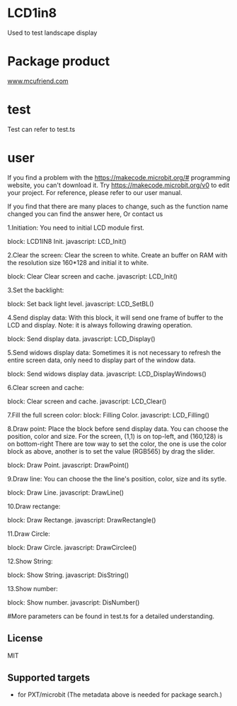 # LCD1in8

Used to test landscape display

# Package product

www.mcufriend.com

# test
Test can refer to test.ts

# user
If you find a problem with the https://makecode.microbit.org/#
programming website, you can't download it. 
Try https://makecode.microbit.org/v0 to edit your project.
For reference, please refer to our user manual.


If you find that there are many places to change, 
such as the function name changed you can find the answer here,
Or contact us

1.Initiation: 
You need to initial LCD module first.

block: LCD1IN8 Init.
javascript: LCD_Init()

2.Clear the screen:
Clear the screen to white. Create an buffer on RAM with the resolution size 160*128 and initial it to white.

block: Clear Clear screen and cache.
javascript: LCD_Init()

3.Set the backlight:

block: Set back light level.
javascript: LCD_SetBL()

4.Send display data:
With this block, it will send one frame of buffer to the LCD and display. 
Note: it is always following drawing operation.

block: Send display data.
javascript: LCD_Display()

5.Send widows display data:
Sometimes it is not necessary to refresh the entire screen data, 
only need to display part of the window data.

block: Send widows display data.
javascript: LCD_DisplayWindows()

6.Clear screen and cache:

block: Clear screen and cache.
javascript: LCD_Clear()

7.Fill the full screen color:
block: Filling Color.
javascript: LCD_Filling()

8.Draw point:
Place the block before send display data. 
You can choose the position, color and size. 
For the screen, (1,1) is on top-left, and (160,128) is on bottom-right
There are tow way to set the color, 
the one is use the color block as above, 
another is to set the value (RGB565) by drag the slider.

block: Draw Point.
javascript: DrawPoint()

9.Draw line:
You can choose the the line's position, color, size and its sytle.

block: Draw Line.
javascript: DrawLine()

10.Draw rectange:

block: Draw Rectange.
javascript: DrawRectangle()

11.Draw Circle:

block: Draw Circle.
javascript: DrawCirclee()

12.Show String:

block: Show String.
javascript: DisString()

13.Show number:

block: Show number.
javascript: DisNumber()

#More parameters can be found in test.ts for a detailed understanding.

## License

MIT

## Supported targets

* for PXT/microbit
(The metadata above is needed for package search.)

